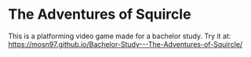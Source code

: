 # The Adventures of Squircle

This is a platforming video game made for a bachelor study.
Try it at:
https://mosn97.github.io/Bachelor-Study---The-Adventures-of-Squircle/
